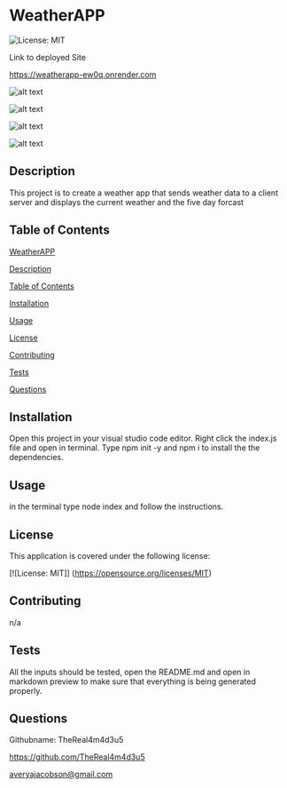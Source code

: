 # WeatherAPP

   
![License: MIT](https://img.shields.io/badge/License-MIT-yellow.svg) 

Link to deployed Site 

[https://weatherapp-ew0q.onrender.com ](https://kanbanboard-552l.onrender.com)


![alt text](image.png)

![alt text](image-1.png)

![alt text](image-2.png)

![alt text](image-3.png)

## Description 

This project is to create a weather app that sends weather data to a client server and displays the current weather and the five day forcast




## Table of Contents  

[WeatherAPP](#weatherapp)

[Description](#description)

[Table of Contents](#table-of-contents)

[Installation](#installation)

[Usage](#usage)

[License](#license)

[Contributing](#contributing)

[Tests](#tests)

[Questions](#questions)

  ## Installation  

  Open this project in your visual studio code editor. Right click the index.js file and open in terminal. Type npm init -y and npm i to install the the dependencies.   

   

  ## Usage  

  in the terminal type node index and follow the instructions.  

   

  ## License 

  This application is covered under the following license:  

   

  [![License: MIT]] (https://opensource.org/licenses/MIT) 

   

  ## Contributing  

  n/a 

   

  ## Tests  

  All the inputs should be tested, open the README.md and open in markdown preview to make sure that everything is being generated properly.  

   
  ## Questions 

  Githubname: TheReal4m4d3u5

   

  https://github.com/TheReal4m4d3u5 

   

  averyajacobson@gmail.com 


